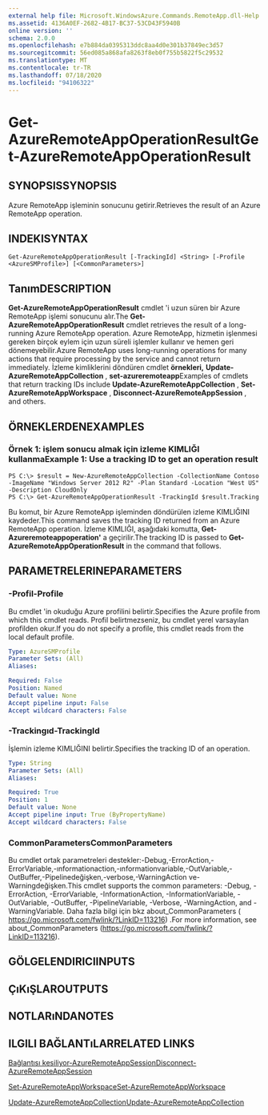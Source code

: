 ```yaml
---
external help file: Microsoft.WindowsAzure.Commands.RemoteApp.dll-Help.xml
ms.assetid: 4136A0EF-2682-4B17-BC37-53CD43F5940B
online version: ''
schema: 2.0.0
ms.openlocfilehash: e7b884da0395313ddc8aa4d0e301b37849ec3d57
ms.sourcegitcommit: 56ed085a868afa8263f8eb0f755b5822f5c29532
ms.translationtype: MT
ms.contentlocale: tr-TR
ms.lasthandoff: 07/18/2020
ms.locfileid: "94106322"
---
```

# <span data-ttu-id="7238c-101">Get-AzureRemoteAppOperationResult</span><span class="sxs-lookup"><span data-stu-id="7238c-101">Get-AzureRemoteAppOperationResult</span></span>

## <span data-ttu-id="7238c-102">SYNOPSIS</span><span class="sxs-lookup"><span data-stu-id="7238c-102">SYNOPSIS</span></span>
<span data-ttu-id="7238c-103">Azure RemoteApp işleminin sonucunu getirir.</span><span class="sxs-lookup"><span data-stu-id="7238c-103">Retrieves the result of an Azure RemoteApp operation.</span></span>

## <span data-ttu-id="7238c-104">INDEKI</span><span class="sxs-lookup"><span data-stu-id="7238c-104">SYNTAX</span></span>

```
Get-AzureRemoteAppOperationResult [-TrackingId] <String> [-Profile <AzureSMProfile>] [<CommonParameters>]
```

## <span data-ttu-id="7238c-105">Tanım</span><span class="sxs-lookup"><span data-stu-id="7238c-105">DESCRIPTION</span></span>
<span data-ttu-id="7238c-106">**Get-AzureRemoteAppOperationResult** cmdlet 'i uzun süren bir Azure RemoteApp işlemi sonucunu alır.</span><span class="sxs-lookup"><span data-stu-id="7238c-106">The **Get-AzureRemoteAppOperationResult** cmdlet retrieves the result of a long-running Azure RemoteApp operation.</span></span>
<span data-ttu-id="7238c-107">Azure RemoteApp, hizmetin işlenmesi gereken birçok eylem için uzun süreli işlemler kullanır ve hemen geri dönemeyebilir.</span><span class="sxs-lookup"><span data-stu-id="7238c-107">Azure RemoteApp uses long-running operations for many actions that require processing by the service and cannot return immediately.</span></span>
<span data-ttu-id="7238c-108">İzleme kimliklerini döndüren cmdlet **örnekleri,** **Update-AzureRemoteAppCollection** , **set-azureremoteapp**</span><span class="sxs-lookup"><span data-stu-id="7238c-108">Examples of cmdlets that return tracking IDs include **Update-AzureRemoteAppCollection** , **Set-AzureRemoteAppWorkspace** , **Disconnect-AzureRemoteAppSession** , and others.</span></span>

## <span data-ttu-id="7238c-109">ÖRNEKLERDEN</span><span class="sxs-lookup"><span data-stu-id="7238c-109">EXAMPLES</span></span>

### <span data-ttu-id="7238c-110">Örnek 1: işlem sonucu almak için izleme KIMLIĞI kullanma</span><span class="sxs-lookup"><span data-stu-id="7238c-110">Example 1: Use a tracking ID to get an operation result</span></span>
```
PS C:\> $result = New-AzureRemoteAppCollection -CollectionName Contoso -ImageName "Windows Server 2012 R2" -Plan Standard -Location "West US" -Description CloudOnly
PS C:\> Get-AzureRemoteAppOperationResult -TrackingId $result.Tracking
```

<span data-ttu-id="7238c-111">Bu komut, bir Azure RemoteApp işleminden döndürülen izleme KIMLIĞINI kaydeder.</span><span class="sxs-lookup"><span data-stu-id="7238c-111">This command saves the tracking ID returned from an Azure RemoteApp operation.</span></span>
<span data-ttu-id="7238c-112">İzleme KIMLIĞI, aşağıdaki komutta, **Get-Azureremoteappoperation'** a geçirilir.</span><span class="sxs-lookup"><span data-stu-id="7238c-112">The tracking ID is passed to **Get-AzureRemoteAppOperationResult** in the command that follows.</span></span>

## <span data-ttu-id="7238c-113">PARAMETRELERINE</span><span class="sxs-lookup"><span data-stu-id="7238c-113">PARAMETERS</span></span>

### <span data-ttu-id="7238c-114">-Profil</span><span class="sxs-lookup"><span data-stu-id="7238c-114">-Profile</span></span>
<span data-ttu-id="7238c-115">Bu cmdlet 'in okuduğu Azure profilini belirtir.</span><span class="sxs-lookup"><span data-stu-id="7238c-115">Specifies the Azure profile from which this cmdlet reads.</span></span>
<span data-ttu-id="7238c-116">Profil belirtmezseniz, bu cmdlet yerel varsayılan profilden okur.</span><span class="sxs-lookup"><span data-stu-id="7238c-116">If you do not specify a profile, this cmdlet reads from the local default profile.</span></span>

```yaml
Type: AzureSMProfile
Parameter Sets: (All)
Aliases: 

Required: False
Position: Named
Default value: None
Accept pipeline input: False
Accept wildcard characters: False
```

### <span data-ttu-id="7238c-117">-Trackingıd</span><span class="sxs-lookup"><span data-stu-id="7238c-117">-TrackingId</span></span>
<span data-ttu-id="7238c-118">İşlemin izleme KIMLIĞINI belirtir.</span><span class="sxs-lookup"><span data-stu-id="7238c-118">Specifies the tracking ID of an operation.</span></span>

```yaml
Type: String
Parameter Sets: (All)
Aliases: 

Required: True
Position: 1
Default value: None
Accept pipeline input: True (ByPropertyName)
Accept wildcard characters: False
```

### <span data-ttu-id="7238c-119">CommonParameters</span><span class="sxs-lookup"><span data-stu-id="7238c-119">CommonParameters</span></span>
<span data-ttu-id="7238c-120">Bu cmdlet ortak parametreleri destekler:-Debug,-ErrorAction,-ErrorVariable,-ınformationaction,-ınformationvariable,-OutVariable,-OutBuffer,-Pipelinedeğişken,-verbose,-WarningAction ve-Warningdeğişken.</span><span class="sxs-lookup"><span data-stu-id="7238c-120">This cmdlet supports the common parameters: -Debug, -ErrorAction, -ErrorVariable, -InformationAction, -InformationVariable, -OutVariable, -OutBuffer, -PipelineVariable, -Verbose, -WarningAction, and -WarningVariable.</span></span> <span data-ttu-id="7238c-121">Daha fazla bilgi için bkz about_CommonParameters ( https://go.microsoft.com/fwlink/?LinkID=113216) .</span><span class="sxs-lookup"><span data-stu-id="7238c-121">For more information, see about_CommonParameters (https://go.microsoft.com/fwlink/?LinkID=113216).</span></span>

## <span data-ttu-id="7238c-122">GÖLGELENDIRICI</span><span class="sxs-lookup"><span data-stu-id="7238c-122">INPUTS</span></span>

## <span data-ttu-id="7238c-123">ÇıKıŞLAR</span><span class="sxs-lookup"><span data-stu-id="7238c-123">OUTPUTS</span></span>

## <span data-ttu-id="7238c-124">NOTLARıNDA</span><span class="sxs-lookup"><span data-stu-id="7238c-124">NOTES</span></span>

## <span data-ttu-id="7238c-125">ILGILI BAĞLANTıLAR</span><span class="sxs-lookup"><span data-stu-id="7238c-125">RELATED LINKS</span></span>

[<span data-ttu-id="7238c-126">Bağlantısı kesiliyor-AzureRemoteAppSession</span><span class="sxs-lookup"><span data-stu-id="7238c-126">Disconnect-AzureRemoteAppSession</span></span>](./Disconnect-AzureRemoteAppSession.md)

[<span data-ttu-id="7238c-127">Set-AzureRemoteAppWorkspace</span><span class="sxs-lookup"><span data-stu-id="7238c-127">Set-AzureRemoteAppWorkspace</span></span>](./Set-AzureRemoteAppWorkspace.md)

[<span data-ttu-id="7238c-128">Update-AzureRemoteAppCollection</span><span class="sxs-lookup"><span data-stu-id="7238c-128">Update-AzureRemoteAppCollection</span></span>](./Update-AzureRemoteAppCollection.md)


